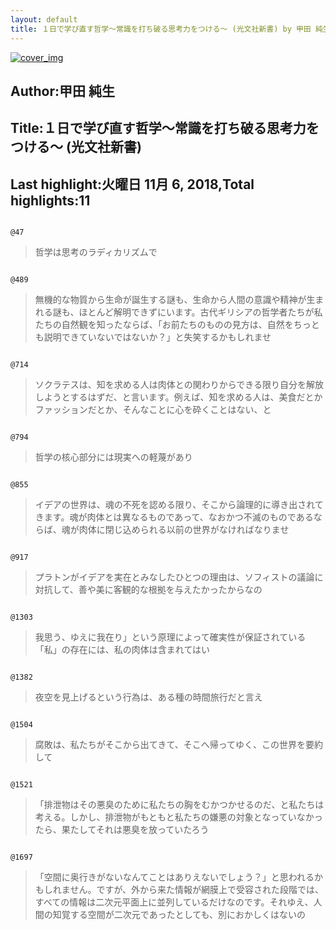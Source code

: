 ```yaml
---
layout: default
title: １日で学び直す哲学～常識を打ち破る思考力をつける～ (光文社新書) by 甲田 純生
---
```


[![cover_img](http://images-jp.amazon.com/images/P/B00F272GVW.09.MZZZZZZZ.jpg)](https://www.amazon.co.jp/dp/B00F272GVW)  
## Author:甲田 純生  
## Title:１日で学び直す哲学～常識を打ち破る思考力をつける～ (光文社新書)  
## Last highlight:火曜日 11月 6, 2018,Total highlights:11  
```
  
@47  
```
> 哲学は思考のラディカリズムで  
```
  
@489  
```
> 無機的な物質から生命が誕生する謎も、生命から人間の意識や精神が生まれる謎も、ほとんど解明できずにいます。古代ギリシアの哲学者たちが私たちの自然観を知ったならば、「お前たちのものの見方は、自然をちっとも説明できていないではないか？」と失笑するかもしれませ  
```
  
@714  
```
> ソクラテスは、知を求める人は肉体との関わりからできる限り自分を解放しようとするはずだ、と言います。例えば、知を求める人は、美食だとかファッションだとか、そんなことに心を砕くことはない、と  
```
  
@794  
```
> 哲学の核心部分には現実への軽蔑があり  
```
  
@855  
```
> イデアの世界は、魂の不死を認める限り、そこから論理的に導き出されてきます。魂が肉体とは異なるものであって、なおかつ不滅のものであるならば、魂が肉体に閉じ込められる以前の世界がなければなりませ  
```
  
@917  
```
> プラトンがイデアを実在とみなしたひとつの理由は、ソフィストの議論に対抗して、善や美に客観的な根拠を与えたかったからなの  
```
  
@1303  
```
> 我思う、ゆえに我在り」という原理によって確実性が保証されている「私」の存在には、私の肉体は含まれてはい  
```
  
@1382  
```
> 夜空を見上げるという行為は、ある種の時間旅行だと言え  
```
  
@1504  
```
> 腐敗は、私たちがそこから出てきて、そこへ帰ってゆく、この世界を要約して  
```
  
@1521  
```
> 「排泄物はその悪臭のために私たちの胸をむかつかせるのだ、と私たちは考える。しかし、排泄物がもともと私たちの嫌悪の対象となっていなかったら、果たしてそれは悪臭を放っていたろう  
```
  
@1697  
```
> 「空間に奥行きがないなんてことはありえないでしょう？」と思われるかもしれません。ですが、外から来た情報が網膜上で受容された段階では、すべての情報は二次元平面上に並列しているだけなのです。それゆえ、人間の知覚する空間が二次元であったとしても、別におかしくはないの  
```